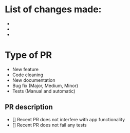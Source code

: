 # List of changes made:

-
-
-

# Type of PR

-   New feature
-   Code cleaning
-   New documentation
-   Bug fix (Major, Medium, Minor)
-   Tests (Manual and automatic)

## PR description

-   [] Recent PR does not interfere with app functionality
-   [] Recent PR does not fail any tests


<!---
Example:
Fix|Update for Brunchin/PR-Number/name_of_fix
--->
